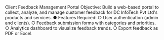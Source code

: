 Client Feedback Management Portal
Objective: Build a web-based portal to collect, analyze, and manage customer feedback for
DC InfoTech Pvt Ltd's products and services.
● Features Required:
○ User authentication (admin and clients).
○ Feedback submission forms with categories and priorities.
○ Analytics dashboard to visualize feedback trends.
○ Export feedback as PDF or Excel.
